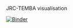 JRC-TEMBA visualisation

[![Binder](https://mybinder.org/badge_logo.svg)](https://mybinder.org/v2/gh/vignesh1987/ipywidgets/master?filepath=TEMBA_binder_Results%20Viewer%201.ipynb)
